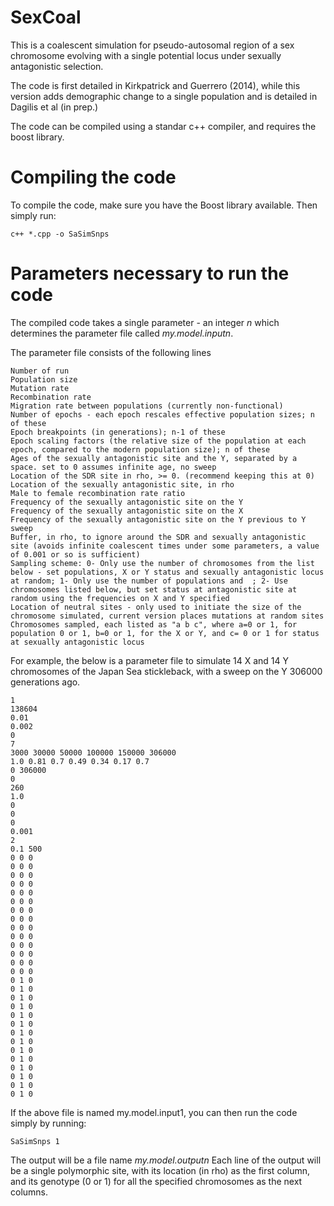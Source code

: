 # SexCoal
This is a coalescent simulation for pseudo-autosomal region of a sex chromosome evolving with a single potential locus under sexually antagonistic selection.

The code is first detailed in Kirkpatrick and Guerrero (2014), while this version adds demographic change to a single population and is detailed in Dagilis et al (in prep.)

The code can be compiled using a standar c++ compiler, and requires the boost library.


# Compiling the code

To compile the code, make sure you have the Boost library available. Then simply run:

```
c++ *.cpp -o SaSimSnps
```

# Parameters necessary to run the code

The compiled code takes a single parameter - an integer *n* which determines the parameter file called *my.model.inputn*.

The parameter file consists of the following lines

```
Number of run
Population size
Mutation rate
Recombination rate
Migration rate between populations (currently non-functional)
Number of epochs - each epoch rescales effective population sizes; n of these
Epoch breakpoints (in generations); n-1 of these
Epoch scaling factors (the relative size of the population at each epoch, compared to the modern population size); n of these
Ages of the sexually antagonistic site and the Y, separated by a space. set to 0 assumes infinite age, no sweep
Location of the SDR site in rho, >= 0. (recommend keeping this at 0)
Location of the sexually antagonistic site, in rho
Male to female recombination rate ratio
Frequency of the sexually antagonistic site on the Y
Frequency of the sexually antagonistic site on the X
Frequency of the sexually antagonistic site on the Y previous to Y sweep
Buffer, in rho, to ignore around the SDR and sexually antagonistic site (avoids infinite coalescent times under some parameters, a value of 0.001 or so is sufficient)
Sampling scheme: 0- Only use the number of chromosomes from the list below - set populations, X or Y status and sexually antagonistic locus at random; 1- Only use the number of populations and  ; 2- Use chromosomes listed below, but set status at antagonistic site at random using the frequencies on X and Y specified
Location of neutral sites - only used to initiate the size of the chromosome simulated, current version places mutations at random sites
Chromosomes sampled, each listed as "a b c", where a=0 or 1, for population 0 or 1, b=0 or 1, for the X or Y, and c= 0 or 1 for status at sexually antagonistic locus 
```

For example, the below is a parameter file to simulate 14 X and 14 Y chromosomes of the Japan Sea stickleback, with a sweep on the Y 306000 generations ago.

```
1
138604
0.01
0.002
0
7
3000 30000 50000 100000 150000 306000
1.0 0.81 0.7 0.49 0.34 0.17 0.7
0 306000
0
260
1.0
0
0
0
0.001
2
0.1 500
0 0 0
0 0 0
0 0 0
0 0 0
0 0 0
0 0 0
0 0 0
0 0 0
0 0 0
0 0 0
0 0 0
0 0 0
0 0 0
0 0 0
0 1 0
0 1 0
0 1 0
0 1 0
0 1 0
0 1 0
0 1 0
0 1 0
0 1 0
0 1 0
0 1 0
0 1 0
0 1 0
0 1 0
```


If the above file is named my.model.input1, you can then run the code simply by running:

```
SaSimSnps 1
```

The output will be a file name *my.model.outputn*
Each line of the output will be a single polymorphic site, with its location (in rho) as the first column, and its genotype (0 or 1) for all the specified chromosomes as the next columns.

